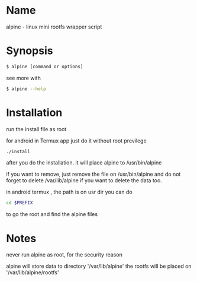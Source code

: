 # Name
alpine - linux mini rootfs wrapper script


# Synopsis
```bash
$ alpine [command or options]
```

see more with
```bash
$ alpine --help
```

# Installation
run the install file as root

for android in Termux app just do it without root previlege
``` bash
./install
```

after you do the installation.
it will place alpine to /usr/bin/alpine

if you want to remove, just remove the file on /usr/bin/alpine
and do not forget to delete /var/lib/alpine if you want to delete the data too.

in android termux , the path is on usr dir you can do
``` bash
cd $PREFIX
```
to go the root and find the alpine files


# Notes

never run alpine as root, for the security reason

alpine will store data to directory '/var/lib/alpine'
the rootfs will be placed on '/var/lib/alpine/rootfs'
